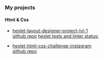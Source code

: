 ### My projects
#### Html & Css
- [hexlet-layout-designer-project-lvl-1](https://maxdzyubak.github.io/hexlet-layout-designer-project-lvl-1/)\
  [github repo](https://github.com/maxdzyubak/maxdzyubak.github.io/tree/main/hexlet-layout-designer-project-lvl-1)
  [hexlet tests and linter status:](https://github.com/maxdzyubak/layout-designer-project-58)
  
- [hexlet-html-css-challenge-instagram](https://maxdzyubak.github.io/hexlet-html-css-challenge-instagram/)\
  [github repo](https://github.com/maxdzyubak/maxdzyubak.github.io/tree/main/hexlet-html-css-challenge-instagram)
